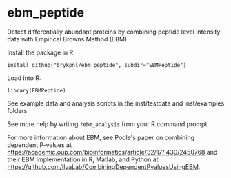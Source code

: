 # ebm_peptide

Detect differentially abundant proteins by combining peptide level intensity data with Empirical Browns Method (EBM).

Install the package in R:
```
install_github("brykpnl/ebm_peptide", subdir="EBMPeptide")
```

Load into R:
```
library(EBMPeptide)
```

See example data and analysis scripts in the inst/testdata and inst/examples folders.

See more help by writing ```?ebm_analysis``` from your R command prompt.

For more information about EBM, see Poole's paper on combining dependent P-values at https://academic.oup.com/bioinformatics/article/32/17/i430/2450768 and their EBM implementation in R, Matlab, and Python at https://github.com/IlyaLab/CombiningDependentPvaluesUsingEBM.
